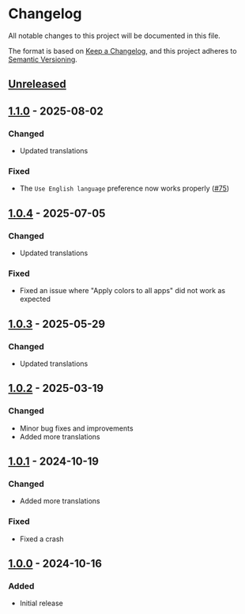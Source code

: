 # Changelog
All notable changes to this project will be documented in this file.

The format is based on [Keep a Changelog](https://keepachangelog.com/en/1.1.0/),
and this project adheres to [Semantic Versioning](https://semver.org/spec/v2.0.0.html).

## [Unreleased]

## [1.1.0] - 2025-08-02
### Changed
- Updated translations

### Fixed
- The `Use English language` preference now works properly ([#75])

## [1.0.4] - 2025-07-05
### Changed
- Updated translations

### Fixed
- Fixed an issue where "Apply colors to all apps" did not work as expected

## [1.0.3] - 2025-05-29
### Changed
- Updated translations

## [1.0.2] - 2025-03-19
### Changed
- Minor bug fixes and improvements
- Added more translations

## [1.0.1] - 2024-10-19
### Changed
- Added more translations

### Fixed
- Fixed a crash

## [1.0.0] - 2024-10-16
### Added
- Initial release

[#75]: https://github.com/FossifyOrg/Thank-You/issues/75

[Unreleased]: https://github.com/FossifyOrg/Thank-You/compare/1.1.0...HEAD
[1.1.0]: https://github.com/FossifyOrg/Thank-You/compare/1.0.4...1.1.0
[1.0.4]: https://github.com/FossifyOrg/Thank-You/compare/1.0.3...1.0.4
[1.0.3]: https://github.com/FossifyOrg/Thank-You/compare/1.0.2...1.0.3
[1.0.2]: https://github.com/FossifyOrg/Thank-You/compare/1.0.1...1.0.2
[1.0.1]: https://github.com/FossifyOrg/Thank-You/compare/1.0.0...1.0.1
[1.0.0]: https://github.com/FossifyOrg/Thank-You/releases/tag/1.0.0

